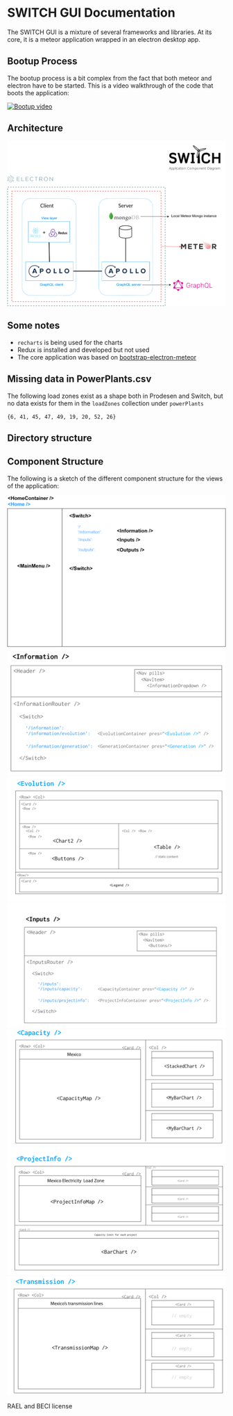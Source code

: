 # SWITCH GUI Documentation

The SWITCH GUI is a mixture of several frameworks and libraries. At its core, it is a meteor application wrapped in an electron desktop app.

## Bootup Process

The bootup process is a bit complex from the fact that both meteor and electron have to be started. This is a video walkthrough of the code that boots the application:

[![Bootup video](http://monywize.com/images/video-placeholdere9f3.png?1454083235)](https://www.youtube.com/watch?v=e7QYGk9sH6s)

## Architecture

![Architecture](img/arch.png)

## Some notes

- `recharts` is being used for the charts
- Redux is installed and developed but not used
- The core application was based on [bootstrap-electron-meteor](https://github.com/bompi88/bootstrap-electron-meteor)

## Missing data in PowerPlants.csv

The following load zones exist as a shape both in Prodesen and Switch, but no data exists for them in the `loadZones` collection under `powerPlants`

```
{6, 41, 45, 47, 49, 19, 20, 52, 26}
```

## Directory structure



## Component Structure

The following is a sketch of the different component structure for the views of the application:

![home](img/home.png)
![home](img/docs_06.png)
![Evolution](img/docs_11.png)
![Inputs](img/docs_03.png)
![Capacity](img/docs_13.png)
![ProjectInfo](img/docs_18.png)
![Transmission](img/docs_21.png)


RAEL and BECI license 